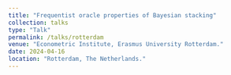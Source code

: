 ```yaml
---
title: "Frequentist oracle properties of Bayesian stacking"
collection: talks
type: "Talk"
permalink: /talks/rotterdam
venue: "Econometric Institute, Erasmus University Rotterdam."
date: 2024-04-16
location: "Rotterdam, The Netherlands."
---
```



